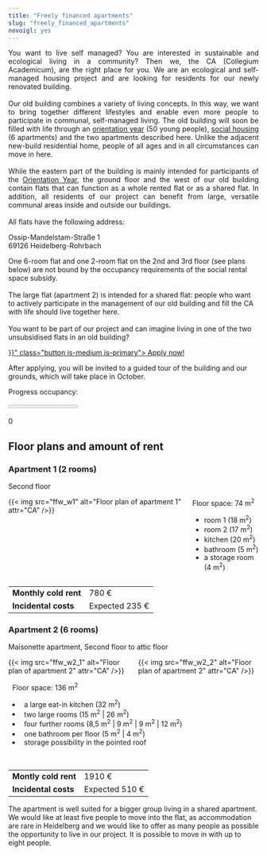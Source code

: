 ```yaml
---
title: "Freely financed apartments"
slug: "freely_financed_apartments"
novoigl: yes
---
```


<p style="text-align:justify">
You want to live self managed?
You are interested in sustainable and ecological living in a community?
Then we, the CA (Collegium Academicum), are the right place for you.
We are an ecological and self-managed housing project and are looking for residents for our newly renovated building.
<br><br>
Our old building combines a variety of living concepts. In this way, we want to bring together different lifestyles and enable even more people to participate in communal, self-managed living.
The old building will soon be filled with life through an <a href="/orientierungsjahr">orientation year</a> (50 young people),
<a href="/sozialer_mietwohnraum">social housing</a> (6 apartments) and the two apartments described here.
Unlike the adjacent new-build residential home, people of all ages and in all circumstances can move in here.
<br><br>
While the eastern part of the building is mainly intended for participants of the <a href="/orientation-year">Orientation Year</a>,
the ground floor and the west of our old building contain flats that can function as a whole rented flat or as a shared flat.
In addition, all residents of our project can benefit from large, versatile communal areas inside and outside our buildings.
<br><br>
All flats have the following address:

Ossip-Mandelstam-Straße 1 \
69126 Heidelberg-Rohrbach
</p>

<p style="text-align:justify">

One 6-room flat and one 2-room flat on the 2nd and 3rd floor (see plans below) are not bound by the occupancy requirements of the social rental space subsidy.
<br><br>
The large flat (apartment 2) is intended for a shared flat: people who want to actively participate in the management of our old building and fill the CA with life should live together here.
<br><br>
You want to be part of our project and can imagine living in one of the two unsubsidised flats in an old building?
</p>

<div class="buttons is-centered">
    <a href="{{< relref "/bewerbung_ffw" >}}" class="button is-medium is-primary">
        <span class="icon">
            <i class="icon-home"></i>
        </span>
        <span>Apply now!</span>
    </a>
</div>

After applying, you will be invited to a guided tour of the building and our grounds, which will take place in October.

Progress occupancy:
<div class="progress-wrapperEinzug">
  <progress class="progress is-large is-primary" value="0" max="10"></progress>
  <p class="progress-value has-text-white" style="--progressing: 5;">0</p>
</div>

## Floor plans and amount of rent

### Apartment 1 (2 rooms)
Second floor
<p style="text-align:justify">

<div class="columns">
  <div class="column">
    {{< img src="ffw_w1" alt="Floor plan of apartment 1" attr="CA" />}}
  </div>
  <div class="column">
  Floor space: 74 m<sup>2</sup>
  <ul>
    <li>room 1 (18 m<sup>2</sup>)</li>
    <li>room 2 (17 m<sup>2</sup>)</li>
    <li>kitchen (20 m<sup>2</sup>)</li>
    <li>bathroom (5 m<sup>2</sup>)</li>
    <li>a storage room (4 m<sup>2</sup>)</li>
  </ul>
  </div>
</div>

|||
|--------------------------|------------------------------------------------------------------------|
|**Monthly cold rent**|780 €|
|**Incidental costs**|Expected 235 €|


### Apartment 2 (6 rooms)
Maisonette apartment, Second floor to attic floor
<p style="text-align:justify">

<div class="columns">
  <div class="column">
    {{< img src="ffw_w2_1" alt="Floor plan of apartment 2" attr="CA" />}}
  </div>
  <div class="column">
    {{< img src="ffw_w2_2" alt="Floor plan of apartment 2" attr="CA" />}}
  </div>
</div>

<div style="text-indent:8px;">

  Floor space: 136 m<sup>2</sup>

  <ul>
    <li>a large eat-in kitchen (32 m<sup>2</sup>)</li>
    <li>two large rooms (15 m<sup>2</sup> | 26 m<sup>2</sup>)</li>
    <li>four further rooms (8,5 m<sup>2</sup> | 9 m<sup>2</sup> | 9 m<sup>2</sup> | 12 m<sup>2</sup>)</li>
    <li>one bathroom per floor (5 m<sup>2</sup> | 4 m<sup>2</sup>)</li>
    <li>storage possibility in the pointed roof</li>
  </ul>
</div>

<br>

|||
|--------------------------|------------------------------------------------------------------------|
|**Montly cold rent**|1910 €|
|**Incidental costs**|Expected 510 €|

The apartment is well suited for a bigger group living in a shared apartment.
We would like at least five people to move into the flat, as accommodation are rare in Heidelberg and we would like to offer as many people as possible the opportunity to live in our project.
It is possible to move in with up to eight people.
